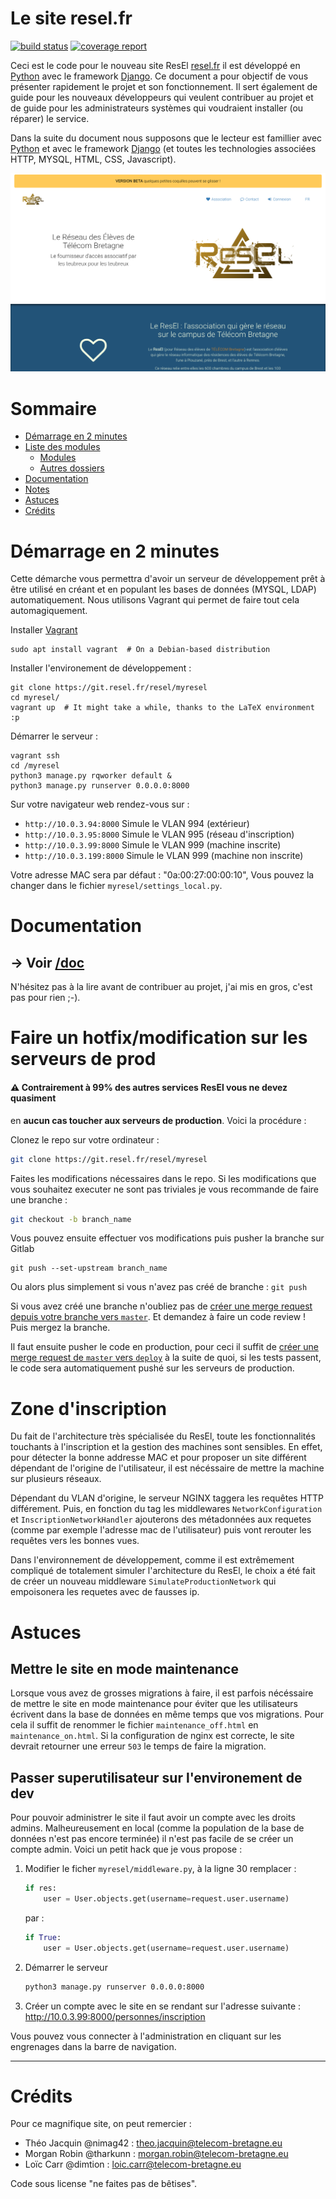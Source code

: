 Le site resel.fr
================

[![build status](https://git.resel.fr/resel/myresel/badges/master/build.svg)](https://git.resel.fr/resel/myresel/commits/master)
[![coverage report](https://git.resel.fr/resel/myresel/badges/master/coverage.svg)](https://git.resel.fr/resel/myresel/commits/master)


Ceci est le code pour le nouveau site ResEl [resel.fr](resel.fr) il est développé 
en [Python](https://python.org) avec le framework [Django](https://www.djangoproject.com/).
Ce document a pour objectif de vous présenter rapidement le projet et son 
fonctionnement. Il sert également de guide pour les nouveaux développeurs qui 
veulent contribuer au projet et de guide pour les administrateurs systèmes qui 
voudraient installer (ou réparer) le service.

Dans la suite du document nous supposons que le lecteur est famillier avec 
[Python](https://python.org) et avec le framework [Django](https://www.djangoproject.com/) 
(et toutes les technologies associées HTTP, MYSQL, HTML, CSS, Javascript).

![](.gitlab/screen1.png)

# Sommaire
 - [Démarrage en 2 minutes](#démarrage-en-2-minutes)
 - [Liste des modules](#liste-des-modules)
   - [Modules](#modules)
   - [Autres dossiers](#autres-dossiers)
 - [Documentation](#documentation)
 - [Notes](#notes)
 - [Astuces](#astuces)
 - [Crédits](#crédits)


# Démarrage en 2 minutes
Cette démarche vous permettra d'avoir un serveur de développement prêt à être 
utilisé en créant et en populant les bases de données (MYSQL, LDAP) 
automatiquement. Nous utilisons Vagrant qui permet de faire tout cela automagiquement.

Installer [Vagrant](https://www.vagrantup.com/)
```
sudo apt install vagrant  # On a Debian-based distribution
```

Installer l'environement de développement :
````
git clone https://git.resel.fr/resel/myresel
cd myresel/
vagrant up  # It might take a while, thanks to the LaTeX environment :p
````

Démarrer le serveur :
````
vagrant ssh
cd /myresel
python3 manage.py rqworker default &
python3 manage.py runserver 0.0.0.0:8000
````

Sur votre navigateur web rendez-vous sur :
 - `http://10.0.3.94:8000` Simule le VLAN 994 (extérieur)
 - `http://10.0.3.95:8000` Simule le VLAN 995 (réseau d'inscription)
 - `http://10.0.3.99:8000` Simule le VLAN 999 (machine inscrite)
 - `http://10.0.3.199:8000` Simule le VLAN 999 (machine non inscrite)

Votre adresse MAC sera par défaut : "0a:00:27:00:00:10", Vous pouvez la changer
dans le fichier `myresel/settings_local.py`.

# Documentation
## -> Voir [/doc](doc/README.md)

N'hésitez pas à la lire avant de contribuer au projet, j'ai mis en gros, c'est pas
pour rien ;-).

# Faire un hotfix/modification sur les serveurs de prod

#### :warning: Contrairement à 99% des autres services ResEl vous ne devez quasiment
 en **aucun cas toucher aux serveurs de production**. Voici la procédure :
 
Clonez le repo sur votre ordinateur :
```bash
git clone https://git.resel.fr/resel/myresel
```

Faites les modifications nécessaires dans le repo. Si les modifications que
vous souhaitez executer ne sont pas triviales je vous recommande de faire une
branche :
```bash
git checkout -b branch_name
```

Vous pouvez ensuite effectuer vos modifications puis pusher la branche sur
Gitlab 
```
git push --set-upstream branch_name
```

Ou alors plus simplement si vous n'avez pas créé de branche : `git push`

Si vous avez créé une branche n'oubliez pas de [créer une merge request depuis
votre branche vers `master`](https://git.resel.fr/resel/myresel/merge_requests/new?merge_request%5Btarget_branch%5D=master).
Et demandez à faire un code review ! Puis mergez la branche.

Il faut ensuite pusher le code en production, pour ceci il suffit de [créer une
merge request de `master` vers `deploy`](https://git.resel.fr/resel/myresel/merge_requests/new?utf8=✓&merge_request[source_branch]=master&merge_request[target_branch]=deploy)
à la suite de quoi, si les tests passent, le code sera automatiquement pushé
sur les serveurs de production.


# Zone d'inscription

Du fait de l'architecture très spécialisée du ResEl, toute les fonctionnalités 
touchants à l'inscription et la gestion des machines sont sensibles. En effet, 
pour détecter la bonne addresse MAC et pour proposer un site différent 
dépendant de l'origine de l'utilisateur, il est nécéssaire de mettre la machine
sur plusieurs réseaux.  

Dépendant du VLAN d'origine, le serveur NGINX taggera les requêtes HTTP 
différement. Puis, en fonction du tag les middlewares `NetworkConfiguration` 
et `InscriptionNetworkHandler` ajouterons des métadonnées aux requetes (comme 
par exemple l'adresse mac de l'utilisateur) puis vont rerouter les requêtes 
vers les bonnes vues.

Dans l'environnement de développement, comme il est extrêmement compliqué de 
totalement simuler l'architecture du ResEl, le choix a été fait de créer un 
nouveau middleware `SimulateProductionNetwork` qui empoisonera les requetes 
avec de fausses ip.


# Astuces

## Mettre le site en mode maintenance
Lorsque vous avez de grosses migrations à faire, il est parfois nécéssaire de 
mettre le site en mode maintenance pour éviter que les utilisateurs écrivent 
dans la base de données en même temps que vos migrations. Pour cela il suffit
de renommer le fichier `maintenance_off.html` en `maintenance_on.html`. Si la
configuration de nginx est correcte, le site devrait retourner une erreur `503`
le temps de faire la migration. 

## Passer superutilisateur sur l'environement de dev
Pour pouvoir administrer le site il faut avoir un compte avec les droits admins.
Malheureusement en local (comme la population de la base de données n'est pas
encore terminée) il n'est pas facile de se créer un compte admin. Voici un petit
hack que je vous propose :


1. Modifier le ficher `myresel/middleware.py`, à la ligne 30 remplacer :
    ```python
    if res:
        user = User.objects.get(username=request.user.username)
    ```
    
    par :
    ```python
    if True:
        user = User.objects.get(username=request.user.username)
    ```

2. Démarrer le serveur 
    ```bash
    python3 manage.py runserver 0.0.0.0:8000
    ```
2. Créer un compte avec le site en se rendant sur l'adresse suivante : 
   http://10.0.3.99:8000/personnes/inscription

Vous pouvez vous connecter à l'administration en cliquant sur les engrenages
dans la barre de navigation.

-----------------------

# Crédits
Pour ce magnifique site, on peut remercier : 
 - Théo Jacquin @nimag42 : theo.jacquin@telecom-bretagne.eu
 - Morgan Robin @tharkunn : morgan.robin@telecom-bretagne.eu
 - Loïc Carr @dimtion : loic.carr@telecom-bretagne.eu

Code sous license "ne faites pas de bêtises".